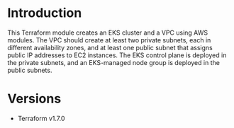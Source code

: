 # Introduction
This Terraform module creates an EKS cluster and a VPC using AWS modules. The VPC should create at least two private subnets, each in different availability zones, and at least one public subnet that assigns public IP addresses to EC2 instances. The EKS control plane is deployed in the private subnets, and an EKS-managed node group is deployed in the public subnets.
# Versions
- Terraform v1.7.0
